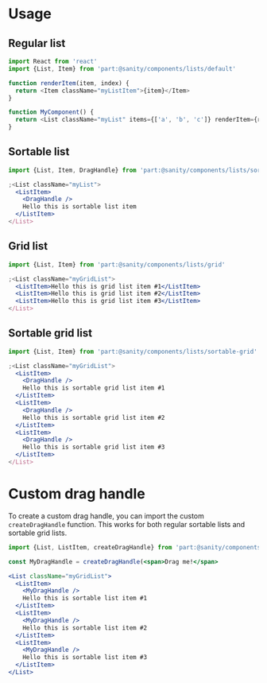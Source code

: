 # Usage

## Regular list

```js
import React from 'react'
import {List, Item} from 'part:@sanity/components/lists/default'

function renderItem(item, index) {
  return <Item className="myListItem">{item}</Item>
}

function MyComponent() {
  return <List className="myList" items={['a', 'b', 'c']} renderItem={renderItem} />
}
```

## Sortable list

```jsx
import {List, Item, DragHandle} from 'part:@sanity/components/lists/sortable'

;<List className="myList">
  <ListItem>
    <DragHandle />
    Hello this is sortable list item
  </ListItem>
</List>
```

## Grid list

```jsx
import {List, Item} from 'part:@sanity/components/lists/grid'

;<List className="myGridList">
  <ListItem>Hello this is grid list item #1</ListItem>
  <ListItem>Hello this is grid list item #2</ListItem>
  <ListItem>Hello this is grid list item #3</ListItem>
</List>
```

## Sortable grid list

```jsx
import {List, Item} from 'part:@sanity/components/lists/sortable-grid'

;<List className="myGridList">
  <ListItem>
    <DragHandle />
    Hello this is sortable grid list item #1
  </ListItem>
  <ListItem>
    <DragHandle />
    Hello this is sortable grid list item #2
  </ListItem>
  <ListItem>
    <DragHandle />
    Hello this is sortable grid list item #3
  </ListItem>
</List>
```

# Custom drag handle

To create a custom drag handle, you can import the custom `createDragHandle` function. This works for both regular sortable lists and sortable grid lists.

```jsx
import {List, ListItem, createDragHandle} from 'part:@sanity/components/lists/sortable'

const MyDragHandle = createDragHandle(<span>Drag me!</span>

<List className="myGridList">
  <ListItem>
    <MyDragHandle />
    Hello this is sortable list item #1
  </ListItem>
  <ListItem>
    <MyDragHandle />
    Hello this is sortable list item #2
  </ListItem>
  <ListItem>
    <MyDragHandle />
    Hello this is sortable list item #3
  </ListItem>
</List>
```
